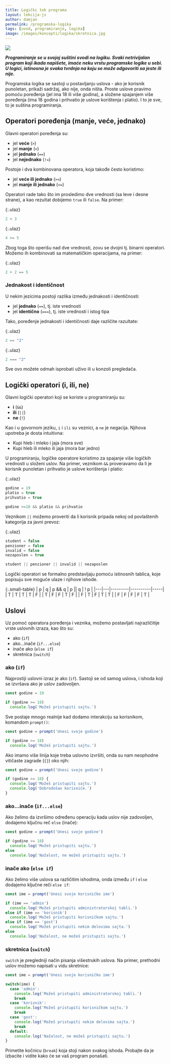 ```yaml
---
title: Logički tok programa
layout: lekcija-js
author: damjan
permalink: /programska-logika
tags: [uvod, programiranje, logika]
image: /images/koncepti/logika/skretnica.jpg
---
```


![]({{page.image}})

***Programiranje se u svojoj suštini svodi na logiku. Svaki netrivijalan program koji ikada napišete, imaće neku vrstu programske logike u sebi. U logici, istinosna je svaka tvrdnja na koju se može odgovoriti sa jeste ili nije.***

Programska logika se sastoji u postavljanju uslova - ako je korisnik punoletan, prikaži sadržaj, ako nije, onda ništa. Proste uslove pravimo pomoću poređenja (jel ima 18 ili više godina), a složene spajanjem više poređenja (ima 18 godina i prihvatio je uslove korištenja i platio). I to je sve, to je suština programiranja.

## Operatori poređenja (manje, veće, jednako)

Glavni operatori poređenja su:

* jel **veće** (`>`)
* jel **manje** (`<`)
* jel **jednako** (`==`)
* jel **nejednako** (`!=`)

Postoje i dva kombinovana operatora, koja takođe često koristimo:

* jel **veće ili jednako** (`>=`)
* jel **manje ili jednako** (`<=`)

Operatori rade tako što im prosledimo dve vrednosti (sa leve i desne strane), a kao rezultat dobijemo `true` ili `false`. Na primer:

{:.ulaz}
```js
2 < 3
```

{:.ulaz}
```js
4 >= 5
```

Zbog toga što operišu nad dve vrednosti, zovu se dvojni tj. binarni operatori. Možemo ih kombinovati sa matematičkim operacijama, na primer:

{:.ulaz}
```js
2 + 2 == 5
```

### Jednakost i identičnost

U nekim jezicima postoji razlika između jednakosti i identičnosti:

* jel **jednako** (`==`), tj. iste vrednosti
* jel **identično** (`===`), tj. iste vrednosti i istog tipa

Tako, poređenje jednakosti i identičnosti daje različite razultate:

{:.ulaz}
```js
2 == "2"
```

{:.ulaz}
```js
2 === "2"
```

Sve ovo možete odmah isprobati uživo ili u konzoli pregledača.

## Logički operatori (i, ili, ne)

Glavni logički operatori koji se koriste u programiranju su:

* **i** (`&&`)
* **ili** (`||`)
* **ne** (`!`)

Kao i u govornom jeziku, `i` i `ili` su veznici, a `ne` je negacija. Njihova upotreba je dosta intuitivna:

* Kupi hleb i mleko i jaja (mora sve)
* Kupi hleb ili mleko ili jaja (mora bar jedno)

U programiranju, logičke operatore koristimo za spajanje više logičkih vrednosti u složeni uslov. Na primer, veznikom `&&` proveravamo da li je korisnik punoletan i prihvatio je uslove korištenja i platio:

{:.ulaz}
```js
godine = 19
platio = true
prihvatio = true

godine >=18 && platio && prihvatio
```

Veznikom `||` možemo proveriti da li korisnik pripada nekoj od povlaštenih kategorija za javni prevoz:

{:.ulaz}
```js
student = false
penzioner = false
invalid = false
nezaposlen = true

student || penzioner || invalid || nezaposlen
```

Logički operatori se formalno predstavljaju pomoću istinosnih tablica, koje popisuju sve moguće ulaze i njihove ishode.

{:.small-table}
| p | q | p && q  | p \|\| q | ! p |
|---|---|---------|----------|-----|
| T | T | T       | T        | F   |
| T | F | F       | T        | F   |
| F | T | F       | T        | T   |
| F | F | F       | F        | T   |

## Uslovi

Uz pomoć operatora poređenja i veznika, možemo postavljati najrazličitije vrste uslovnih izraza, kao što su:

* ako (`if`)
* ako...inače (`if...else`)
* inače ako (`else if`)
* skretnica (`switch`)

### ako (`if`)

Najprostiji uslovni izraz je ako (`if`). Sastoji se od samog uslova, i ishoda koji se izvršava ako je uslov zadovoljen.

```js
const godine = 19

if (godine >= 18)
  console.log('Možeš pristupiti sajtu.')
```

Sve postaje mnogo realnije kad dodamo interakciju sa korisnikom, komandom `prompt()`:

```js
const godine = prompt('Unesi svoje godine')

if (godine >= 18)
  console.log('Možeš pristupiti sajtu.')
```

Ako imamo više linija koje treba uslovno izvršiti, onda su nam neophodne vitičaste zagrade (`{}`) oko njih:

```js
const godine = prompt('Unesi svoje godine')

if (godine >= 18) {
  console.log('Možeš pristupiti sajtu.')
  console.log('Dobrodošao korisniče.')
}
```

### ako...inače (`if...else`)

Ako želimo da izvršimo određenu operaciju kada uslov nije zadovoljen, dodajemo ključnu reč `else` (inače):

```js
const godine = prompt('Unesi svoje godine')

if (godine >= 18)
  console.log('Možeš pristupiti sajtu.')
else
  console.log('Nažalost, ne možeš pristupiti sajtu.')
```

### inače ako (`else if`)

Ako želimo više uslova sa različitim ishodima, onda između `if` i `else` dodajemo ključne reči `else if`:

```js
const ime = prompt('Unesi svoje korisničko ime')

if (ime == 'admin')
  console.log('Možeš pristupiti administratorskoj tabli.')
else if (ime == 'korisnik')
  console.log('Možeš pristupiti korisničkom sajtu.')
else if (ime == 'gost')
  console.log('Možeš pristupiti nekim delovima sajta.')
else
  console.log('Nažalost, ne možeš pristupiti sajtu.')
```

### skretnica (`switch`)

`switch` je pregledniji način pisanja višestrukih uslova. Na primer, prethodni uslov možemo napisati u vidu skretnice:

```js
const ime = prompt('Unesi svoje korisničko ime')

switch(ime) {
  case 'admin':
    console.log('Možeš pristupiti administratorskoj tabli.')
    break
  case 'korisnik':
    console.log('Možeš pristupiti korisničkom sajtu.')
    break
  case 'gost':
    console.log('Možeš pristupiti nekim delovima sajta.')
    break
  default:
    console.log('Nažalost, ne možeš pristupiti sajtu.')
}
```

Primetite kočnicu (`break`) koja stoji nakon svakog ishoda. Probajte da je izbacite i vidite kako će se vaš program ponašati.
